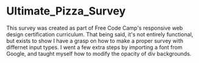 # Ultimate_Pizza_Survey
This survey was created as part of Free Code Camp's responsive web design certification curriculum.
That being said, it's not entirely functional, but exists to show I have a grasp on how to make a proper survey with differnet input types.
I went a few extra steps by importing a font from Google, and taught myself how to modify the opacity of div backgrounds.

